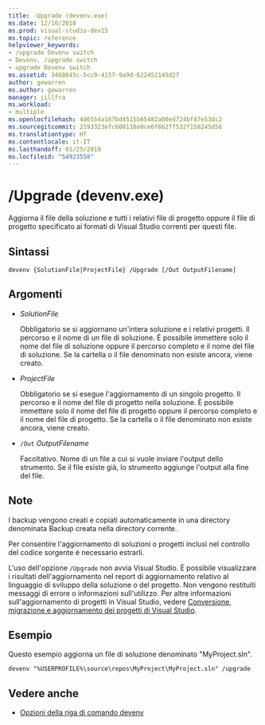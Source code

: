 ```yaml
---
title: -Upgrade (devenv.exe)
ms.date: 12/10/2018
ms.prod: visual-studio-dev15
ms.topic: reference
helpviewer_keywords:
- /upgrade Devenv switch
- Devenv, /upgrade switch
- upgrade Devenv switch
ms.assetid: 3468045c-5cc9-4157-9a9d-622452145d27
author: gewarren
ms.author: gewarren
manager: jillfra
ms.workload:
- multiple
ms.openlocfilehash: 4d6554a167bd4515b65482a00ed724bf47e53dc2
ms.sourcegitcommit: 2193323efc608118e0ce6f6b2ff532f158245d56
ms.translationtype: HT
ms.contentlocale: it-IT
ms.lasthandoff: 01/25/2019
ms.locfileid: "54923558"
---
```

# <a name="upgrade-devenvexe"></a>/Upgrade (devenv.exe)

Aggiorna il file della soluzione e tutti i relativi file di progetto oppure il file di progetto specificato ai formati di Visual Studio correnti per questi file.

## <a name="syntax"></a>Sintassi

```shell
devenv {SolutionFile|ProjectFile} /Upgrade [/Out OutputFilename]
```

## <a name="arguments"></a>Argomenti

- *SolutionFile*

  Obbligatorio se si aggiornano un'intera soluzione e i relativi progetti. Il percorso e il nome di un file di soluzione. È possibile immettere solo il nome del file di soluzione oppure il percorso completo e il nome del file di soluzione. Se la cartella o il file denominato non esiste ancora, viene creato.

- *ProjectFile*

  Obbligatorio se si esegue l'aggiornamento di un singolo progetto. Il percorso e il nome del file di progetto nella soluzione. È possibile immettere solo il nome del file di progetto oppure il percorso completo e il nome del file di progetto. Se la cartella o il file denominato non esiste ancora, viene creato.

- `/Out` *OutputFilename*

  Facoltativo. Nome di un file a cui si vuole inviare l'output dello strumento. Se il file esiste già, lo strumento aggiunge l'output alla fine del file.

## <a name="remarks"></a>Note

I backup vengono creati e copiati automaticamente in una directory denominata Backup creata nella directory corrente.

Per consentire l'aggiornamento di soluzioni o progetti inclusi nel controllo del codice sorgente è necessario estrarli.

L'uso dell'opzione `/Upgrade` non avvia Visual Studio. È possibile visualizzare i risultati dell'aggiornamento nel report di aggiornamento relativo al linguaggio di sviluppo della soluzione o del progetto. Non vengono restituiti messaggi di errore o informazioni sull'utilizzo. Per altre informazioni sull'aggiornamento di progetti in Visual Studio, vedere [Conversione, migrazione e aggiornamento dei progetti di Visual Studio](../../porting/port-migrate-and-upgrade-visual-studio-projects.md).

## <a name="example"></a>Esempio

Questo esempio aggiorna un file di soluzione denominato "MyProject.sln".

```shell
devenv "%USERPROFILE%\source\repos\MyProject\MyProject.sln" /upgrade
```

## <a name="see-also"></a>Vedere anche

- [Opzioni della riga di comando devenv](../../ide/reference/devenv-command-line-switches.md)